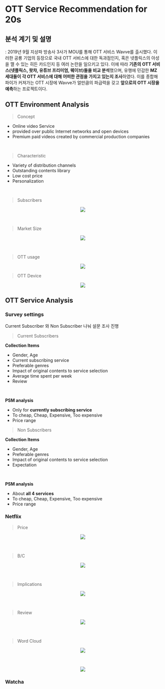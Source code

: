 # OTT Service Recommendation for 20s

## 분석 계기 및 설명
: 2019년 9월 지상파 방송사 3사가 MOU를 통해 OTT 서비스 Wavve를 출시했다. 이러한 공룡 기업의 등장으로 국내 OTT 서비스에 대한 독과점인지, 혹은 넷플릭스의 아성을 깰 수 있는 히든 카드인지 등 여러 논란을 일으키고 있다. 이에 따라 **기존의 OTT 서비스(넷플릭스, 왓챠, 유튜브 프리미엄, 웨이브)들을 비교 분석**했으며, 유행에 민감한 **MZ 세대들이 각 OTT 서비스에 대해 어떠한 관점을 가지고 있는지 조사**하였다. 이를 종합해 파이가 커져가는 OTT 시장에 Wavve가 얼만큼의 파급력을 갖고 **앞으로의 OTT 시장을 예측**하는 프로젝트이다.

## OTT Environment Analysis

> Concept

- Online video Service 
- provided over public Internet networks and open devices
- Premium paid videos created by commercial production companies

<br>

> Characteristic

- Variety of distribution channels 
- Outstanding contents library
- Low cost price
- Personalization

<br>

> Subscribers 

<p align="center">
 <img src = "./img/TEAM1_LAST_pdf_pages-to-jpg-0011.jpg">
</p>


<br>

> Market Size

<p align="center">
 <img src = "./img/TEAM1_LAST_pdf_pages-to-jpg-0012.jpg">
</p>

<br>

> OTT usage

<p align="center">
 <img src = "./img/TEAM1_LAST_pdf_pages-to-jpg-0015.jpg">
</p>

> OTT Device

<p align="center">
 <img src = "./img/TEAM1_LAST_pdf_pages-to-jpg-0017.jpg">
</p>


## OTT Service Analysis

### Survey settings

Current Subscriber 와 Non Subscriber 나눠 설문 조사 진행

> Current Subscribers

**Collection Items**

- Gender, Age
- Current subscribing service
- Preferable genres
- Impact of original contents to service selection
- Average time spent per week
- Review

<br>

**PSM analysis**

- Only for **currently subscribing service**
- To cheap, Cheap, Expensive, Too expensive
- Price range


> Non Subscribers

**Collection Items**

- Gender, Age
- Preferable genres
- Impact of original contents to service selection
- Expectation

<br>

**PSM analysis**

- About **all 4 services**
- To cheap, Cheap, Expensive, Too expensive
- Price range


### Netflix

> Price

<p align="center">
 <img src = "./img/TEAM1_LAST_pdf_pages-to-jpg-0023.jpg">
</p>
<br>

> B/C

<p align="center">
 <img src = "./img/TEAM1_LAST_pdf_pages-to-jpg-0024.jpg">
</p>
<br>

> Implications

<p align="center">
 <img src = "./img/TEAM1_LAST_pdf_pages-to-jpg-0025.jpg">
</p>
<br>

> Review

<p align="center">
 <img src = "./img/TEAM1_LAST_pdf_pages-to-jpg-0026.jpg">
</p>
<br>

> Word Cloud
<p align="center">
 <img src = "./img/TEAM1_LAST_pdf_pages-to-jpg-0027.jpg">
</p>
<br>

<p align="center">
 <img src = "./img/TEAM1_LAST_pdf_pages-to-jpg-0028.jpg">
</p>



### Watcha